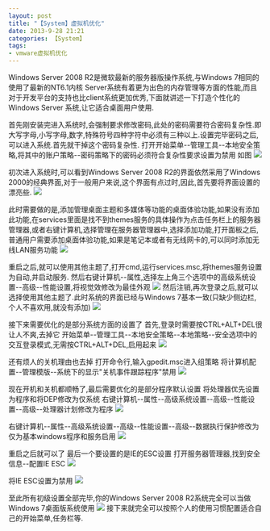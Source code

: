 ```yaml
---
layout: post
title: "【System】虚拟机优化"
date: 2013-9-28 21:21
categories: 【System】
tags:
- vmware虚拟机优化
---
```

Windows Server 2008 R2是微软最新的服务器版操作系统,与Windows 7相同的使用了最新的NT6.1内核
Server系统有着更为出色的内存管理等方面的性能,而且对于开发平台的支持也比client系统更加优秀,下面就讲述一下打造个性化的Windows Server 系统,让它适合桌面用户使用.

首先刚安装完进入系统时,会强制要求修改密码,此处的密码需要符合密码复杂性.即大写字母,小写字母,数字,特殊符号四种字符中必须有三种以上.设置完毕密码之后,可以进入系统.首先就干掉这个密码复杂性.
打开开始菜单--管理工具--本地安全策略,将其中的账户策略--密码策略下的密码必须符合复杂性要求设置为禁用
如图
![](http://hiphotos.baidu.com/enixdq3/pic/item/4371150b42942b14b0351d0c.jpg)

<!-- more -->

初次进入系统时,可以看到Windows Server 2008 R2的界面依然采用了Windows 2000的经典界面,对于一般用户来说,这个界面有点过时,因此,首先要将界面设置的漂亮些.
![](http://hiphotos.baidu.com/enixdq3/pic/item/5c7d3c768e7e2431b151b9ed.jpg)

此时需要做的是,添加管理桌面主题和多媒体等功能的桌面体验功能,如果没有添加此功能,在services里面是找不到themes服务的具体操作为点击任务栏上的服务器管理器,或者右键计算机,选择管理在服务器管理器中,选择添加功能,打开面板之后,普通用户需要添加桌面体验功能,如果是笔记本或者有无线网卡的,可以同时添加无线LAN服务功能
![](http://hiphotos.baidu.com/enixdq3/pic/item/14370a3c8990462abba1670c.jpg)

重启之后,就可以使用其他主题了,打开cmd,运行services.msc,将themes服务设置为自动,并启动服务.
然后右键计算机--属性,选择左上角三个选项中的高级系统设置--高级--性能设置,将视觉效修改为最佳外观
![](http://hiphotos.baidu.com/enixdq3/pic/item/6ec4020b5502b23594ca6b0c.jpg)
然后注销,再次登录之后,就可以选择使用其他主题了.此时系统的界面已经与Windows 7基本一致(只缺少侧边栏,个人不喜欢用,就没有添加)
![](http://hiphotos.baidu.com/enixdq3/pic/item/25a52618408d206f42a9ad02.jpg)

接下来需要优化的是部分系统方面的设置了
首先,登录时需要按CTRL+ALT+DEL很让人不爽,去掉它
开始菜单--管理工具--本地安全策略--本地策略--安全选项中的交互登录模式,无需按CTRL+ALT+DEL,启用起来
![](http://hiphotos.baidu.com/enixdq3/pic/item/50cef208a471e7e53ac7630c.jpg)

还有烦人的关机理由也去掉
打开命令行,输入gpedit.msc进入组策略
将计算机配置--管理模版--系统下的显示"关机事件跟踪程序"禁用
![](http://hiphotos.baidu.com/enixdq3/pic/item/2521f7d8279ac00610df9b02.jpg)

现在开机和关机都顺畅了,最后需要优化的是部分程序默认设置
将处理器优先设置为程序和将DEP修改为仅系统
右键计算机--属性--高级系统设置--高级--性能设置--高级--处理器计划修改为程序
![](http://hiphotos.baidu.com/enixdq3/pic/item/9c2e098386115b956d811901.jpg)

右键计算机--属性--高级系统设置--高级--性能设置--高级--数据执行保护修改为仅为基本windows程序和服务启用
![](http://hiphotos.baidu.com/enixdq3/pic/item/16f1b43e9547ecc655e72301.jpg)

重启之后就可以了
最后一个要设置的是IE的ESC设置
打开服务器管理器,找到安全信息--配置IE ESC
![](http://hiphotos.baidu.com/enixdq3/pic/item/ad7b331fc99f6a354034170c.jpg)

将IE ESC设置为禁用
![](http://hiphotos.baidu.com/enixdq3/pic/item/b4a0dac3e02b121fe4dd3b01.jpg)

至此所有初级设置全部完毕,你的Windows Server 2008 R2系统完全可以当做Windows 7桌面版系统使用
![](http://hiphotos.baidu.com/enixdq3/pic/item/881f5b1aa05f6ad0ae513301.jpg)
接下来就完全可以按照个人的使用习惯配置适合自己的开始菜单,任务栏等.